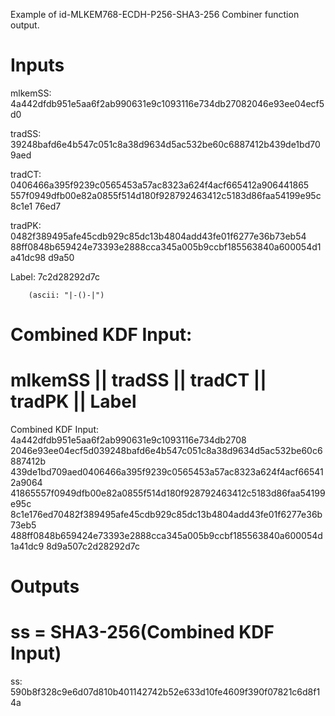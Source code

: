 Example of id-MLKEM768-ECDH-P256-SHA3-256 Combiner function output.

# Inputs
mlkemSS:
4a442dfdb951e5aa6f2ab990631e9c1093116e734db27082046e93ee04ecf5d0

tradSS:
39248bafd6e4b547c051c8a38d9634d5ac532be60c6887412b439de1bd709aed

tradCT:  0406466a395f9239c0565453a57ac8323a624f4acf665412a906441865
557f0949dfb00e82a0855f514d180f928792463412c5183d86faa54199e95c8c1e1
76ed7

tradPK:  0482f389495afe45cdb929c85dc13b4804add43fe01f6277e36b73eb54
88ff0848b659424e73393e2888cca345a005b9ccbf185563840a600054d1a41dc98
d9a50

Label:  7c2d28292d7c

        (ascii: "|-()-|")


# Combined KDF Input:
#  mlkemSS || tradSS || tradCT || tradPK || Label

Combined KDF Input: 4a442dfdb951e5aa6f2ab990631e9c1093116e734db2708
2046e93ee04ecf5d039248bafd6e4b547c051c8a38d9634d5ac532be60c6887412b
439de1bd709aed0406466a395f9239c0565453a57ac8323a624f4acf665412a9064
41865557f0949dfb00e82a0855f514d180f928792463412c5183d86faa54199e95c
8c1e176ed70482f389495afe45cdb929c85dc13b4804add43fe01f6277e36b73eb5
488ff0848b659424e73393e2888cca345a005b9ccbf185563840a600054d1a41dc9
8d9a507c2d28292d7c


# Outputs
# ss = SHA3-256(Combined KDF Input)

ss:
590b8f328c9e6d07d810b401142742b52e633d10fe4609f390f07821c6d8f14a
